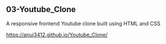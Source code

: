 ## 03-Youtube_Clone
A responsive frontend Youtube clone built using HTML and CSS 

https://anuj3412.github.io/Youtube_Clone/
